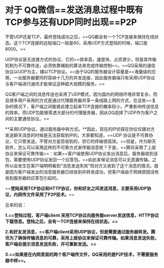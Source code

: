 # 对于 QQ微信==发送消息过程中既有TCP参与还有UDP同时出现==P2P

不管UDP还是TCP，最终登陆成功之后，==QQ都会有一个TCP连接来保持在线状态。这个TCP连接的远程端口一般是80，采用UDP方式登陆的时候，端口是8000。==

UDP协议是无连接方式的协议，它的==效率高，速度快，占资源少，但是其传输机制为不可靠传送，必须依靠辅助的算法来完成传输控制==。==QQ采用的通信协议以UDP为主，辅以TCP协议。==由于QQ的服务器设计容量是==海量级的应用，一台服务器要同时容纳十几万的并发连接，因此服务器端只有采用UDP协议与客户端进行通讯才能保证这种超大规模的服务。==

QQ客户端之间的消息传送也采用了UDP模式，因为国内的网络环境非常复杂，而且很多用户采用的方式是通过代理服务器共享一条线路上网的方式，在这些==复杂的情况下，客户端之间能彼此建立起来TCP连接的概率较小，严重影响传送信息的效率。而UDP包能够穿透大部分的代理服务器，因此QQ选择了UDP作为客户之间的主要通信协议。==

**采用UDP协议，通过服务器中转方式。**因此，现在的IP侦探在你仅仅跟对方发送聊天消息的时候是无法获取到IP的。大家都知道，==UDP 协议是不可靠协议，它只管发送，不管对方是否收到的，但它的传输很高效。==但是，作为聊天软件，怎么可以采用这样的不可靠方式来传输消息呢？于是，==腾讯采用了上层协议来保证可靠传输==：如果==客户端使用UDP协议发出消息后，服务器收到该包，需要使用UDP协议发回一个应答包。==如此来保证消息可以无遗漏传输。之所以会发生在客户端明明看到“消息发送失败”但对方又收到了这个消息的情况，就是因为客户端发出的消息服务器已经收到并转发成功，但客户端由于网络原因没有收到服务器的应答包引起的。

==**登陆采用TCP协议和HTTP协议，你和好友之间发送消息，主要采用UDP协议，内网传文件采用了P2P技术。**==

总来的说：

**1.==登陆过程，客户端client 采用TCP协议向服务器server发送信息，HTTP协议下载信息。登陆之后，会有一TCP连接来保持在线状态。==**

**2.和好友发消息，==客户端client采用UDP协议，但是需要通过服务器转发。腾讯为了确保传输消息的可靠，采用上层协议来保证可靠传输。如果消息发送失败，客户端会提示消息发送失败，并可重新发送。==**

**3.==如果是在内网里面的两个客户端传文件，QQ采用的是P2P技术，不需要服务器中转==。**



